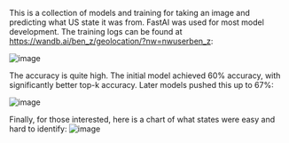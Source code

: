 This is a collection of models and training for taking an image and predicting what US state it was from. FastAI was used for most model development. The training logs can be found at https://wandb.ai/ben_z/geolocation/?nw=nwuserben_z:

![image](https://github.com/bizy-coder/ViT_Geolocation/assets/52185831/4660d1e6-37b1-4e6e-af81-cb77c9b9fc7c)


The accuracy is quite high. The initial model achieved 60% accuracy, with significantly better top-k accuracy. Later models pushed this up to 67%:

![image](https://github.com/bizy-coder/ViT_Geolocation/assets/52185831/45ed1da9-ab7a-4072-ab59-6919680726e3)


Finally, for those interested, here is a chart of what states were easy and hard to identify:
![image](https://github.com/bizy-coder/ViT_Geolocation/assets/52185831/5e9ce5d1-7379-4968-bcf5-81e0475993ff)
